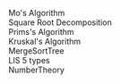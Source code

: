 Mo's Algorithm
<br>
Square Root Decomposition
<br>
Prims's Algorithm 
<br>
Kruskal's Algorithm 
<br>
MergeSortTree
<br>
LIS 5 types
<br>
NumberTheory
<br>
